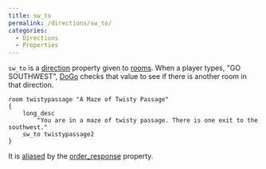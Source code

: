 ```yaml
---
title: sw_to
permalink: /directions/sw_to/
categories: 
  - Directions
  - Properties
---
```


`sw_to` is a [direction](classes/direction/) property given to
[rooms](basics/rooms/). When a player types, "GO SOUTHWEST",
[DoGo](verb-routines/dogo/) checks that value to see if there is another
room in that direction.

    room twistypassage "A Maze of Twisty Passage"
    {
        long_desc
            "You are in a maze of twisty passage. There is one exit to the southwest."
        sw_to twistypassage2
    }

It is [aliased](basics/alias/) by the
[order_response](properties/order_response/) property.
